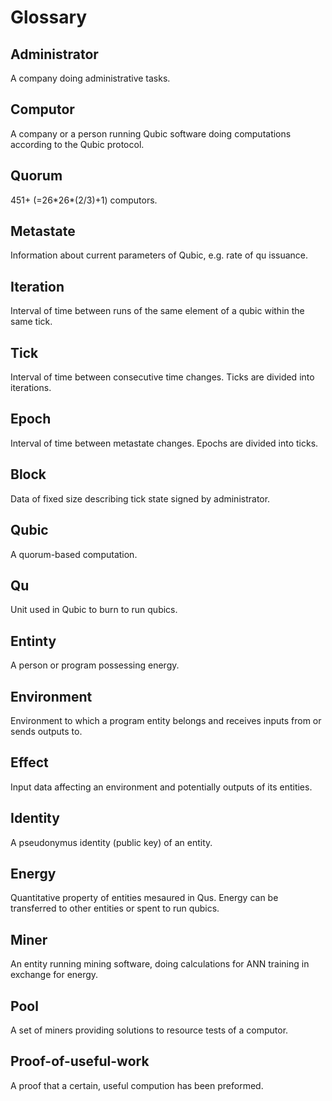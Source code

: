 # Glossary

## Administrator
A company doing administrative tasks.

## Computor
A company or a person running Qubic software doing computations according to the Qubic protocol.

## Quorum
451+ (=26\*26\*(2/3)+1) computors.

## Metastate
Information about current parameters of Qubic, e.g. rate of qu issuance.

## Iteration
Interval of time between runs of the same element of a qubic within the same tick.

## Tick
Interval of time between consecutive time changes. Ticks are divided into iterations.

## Epoch 
Interval of time between metastate changes. Epochs are divided into ticks.

## Block
Data of fixed size describing tick state signed by administrator.

## Qubic
A quorum-based computation.

## Qu
Unit used in Qubic to burn to run qubics.

## Entinty
A person or program possessing energy.

## Environment
Environment to which a program entity belongs and receives inputs from or sends outputs to.

## Effect
Input data affecting an environment and potentially outputs of its entities.

## Identity
A pseudonymus identity (public key) of an entity.

## Energy
Quantitative property of entities mesaured in Qus. Energy can be transferred to other entities or spent to run qubics.

## Miner
An entity running mining software, doing calculations for ANN training in exchange for energy.

## Pool
A set of miners providing solutions to resource tests of a computor.

## Proof-of-useful-work
A proof that a certain, useful compution has been preformed.